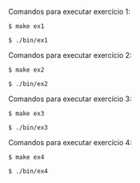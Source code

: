 Comandos para executar exercício 1:
```
$ make ex1
```
```
$ ./bin/ex1
```

Comandos para executar exercício 2:
```
$ make ex2
```
```
$ ./bin/ex2
```

Comandos para executar exercício 3:
```
$ make ex3
```
```
$ ./bin/ex3
```

Comandos para executar exercício 4:
```
$ make ex4
```
```
$ ./bin/ex4
```
